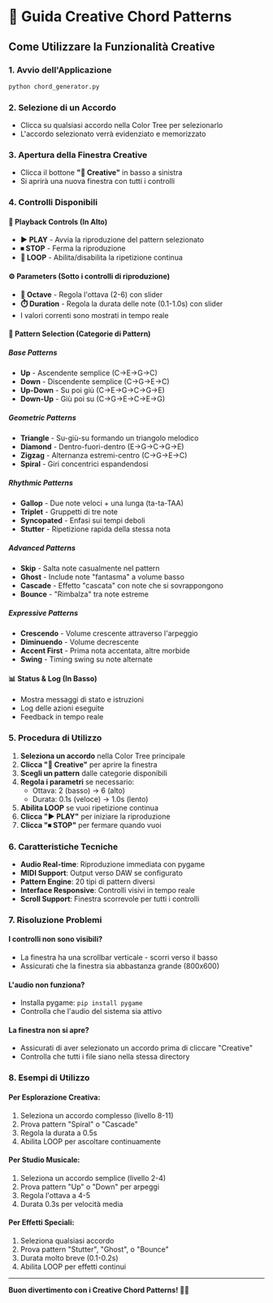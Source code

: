 # 🎵 Guida Creative Chord Patterns

## Come Utilizzare la Funzionalità Creative

### 1. Avvio dell'Applicazione
```bash
python chord_generator.py
```

### 2. Selezione di un Accordo
- Clicca su qualsiasi accordo nella Color Tree per selezionarlo
- L'accordo selezionato verrà evidenziato e memorizzato

### 3. Apertura della Finestra Creative
- Clicca il bottone **"🎵 Creative"** in basso a sinistra
- Si aprirà una nuova finestra con tutti i controlli

### 4. Controlli Disponibili

#### 🎵 **Playback Controls** (In Alto)
- **▶ PLAY** - Avvia la riproduzione del pattern selezionato
- **⏹ STOP** - Ferma la riproduzione
- **🔄 LOOP** - Abilita/disabilita la ripetizione continua

#### ⚙️ **Parameters** (Sotto i controlli di riproduzione)
- **🎼 Octave** - Regola l'ottava (2-6) con slider
- **⏱️ Duration** - Regola la durata delle note (0.1-1.0s) con slider
- I valori correnti sono mostrati in tempo reale

#### 🎼 **Pattern Selection** (Categorie di Pattern)

##### **Base Patterns**
- **Up** - Ascendente semplice (C→E→G→C)
- **Down** - Discendente semplice (C→G→E→C)
- **Up-Down** - Su poi giù (C→E→G→C→G→E)
- **Down-Up** - Giù poi su (C→G→E→C→E→G)

##### **Geometric Patterns**
- **Triangle** - Su-giù-su formando un triangolo melodico
- **Diamond** - Dentro-fuori-dentro (E→G→C→G→E)
- **Zigzag** - Alternanza estremi-centro (C→G→E→C)
- **Spiral** - Giri concentrici espandendosi

##### **Rhythmic Patterns**
- **Gallop** - Due note veloci + una lunga (ta-ta-TAA)
- **Triplet** - Gruppetti di tre note
- **Syncopated** - Enfasi sui tempi deboli
- **Stutter** - Ripetizione rapida della stessa nota

##### **Advanced Patterns**
- **Skip** - Salta note casualmente nel pattern
- **Ghost** - Include note "fantasma" a volume basso
- **Cascade** - Effetto "cascata" con note che si sovrappongono
- **Bounce** - "Rimbalza" tra note estreme

##### **Expressive Patterns**
- **Crescendo** - Volume crescente attraverso l'arpeggio
- **Diminuendo** - Volume decrescente
- **Accent First** - Prima nota accentata, altre morbide
- **Swing** - Timing swing su note alternate

#### 📊 **Status & Log** (In Basso)
- Mostra messaggi di stato e istruzioni
- Log delle azioni eseguite
- Feedback in tempo reale

### 5. Procedura di Utilizzo

1. **Seleziona un accordo** nella Color Tree principale
2. **Clicca "🎵 Creative"** per aprire la finestra
3. **Scegli un pattern** dalle categorie disponibili
4. **Regola i parametri** se necessario:
   - Ottava: 2 (basso) → 6 (alto)
   - Durata: 0.1s (veloce) → 1.0s (lento)
5. **Abilita LOOP** se vuoi ripetizione continua
6. **Clicca "▶ PLAY"** per iniziare la riproduzione
7. **Clicca "⏹ STOP"** per fermare quando vuoi

### 6. Caratteristiche Tecniche

- **Audio Real-time**: Riproduzione immediata con pygame
- **MIDI Support**: Output verso DAW se configurato
- **Pattern Engine**: 20 tipi di pattern diversi
- **Interface Responsive**: Controlli visivi in tempo reale
- **Scroll Support**: Finestra scorrevole per tutti i controlli

### 7. Risoluzione Problemi

#### I controlli non sono visibili?
- La finestra ha una scrollbar verticale - scorri verso il basso
- Assicurati che la finestra sia abbastanza grande (800x600)

#### L'audio non funziona?
- Installa pygame: `pip install pygame`
- Controlla che l'audio del sistema sia attivo

#### La finestra non si apre?
- Assicurati di aver selezionato un accordo prima di cliccare "Creative"
- Controlla che tutti i file siano nella stessa directory

### 8. Esempi di Utilizzo

#### Per Esplorazione Creativa:
1. Seleziona un accordo complesso (livello 8-11)
2. Prova pattern "Spiral" o "Cascade"
3. Regola la durata a 0.5s
4. Abilita LOOP per ascoltare continuamente

#### Per Studio Musicale:
1. Seleziona un accordo semplice (livello 2-4)
2. Prova pattern "Up" o "Down" per arpeggi
3. Regola l'ottava a 4-5
4. Durata 0.3s per velocità media

#### Per Effetti Speciali:
1. Seleziona qualsiasi accordo
2. Prova pattern "Stutter", "Ghost", o "Bounce"
3. Durata molto breve (0.1-0.2s)
4. Abilita LOOP per effetti continui

---

**Buon divertimento con i Creative Chord Patterns! 🎵✨**
